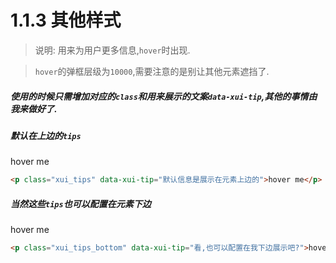 <link rel="stylesheet" type="text/css" href="../assets/xui.css">
<script type="text/javascript" src="../assets/xui.js"></script>

# 1.1.3 其他样式

>说明: 用来为用户更多信息,`hover`时出现.

>`hover`的弹框层级为`10000`,需要注意的是别让其他元素遮挡了.

##### 使用的时候只需增加对应的`class`和用来展示的文案`data-xui-tip`,其他的事情由我来做好了.
##### 默认在上边的`tips`

<p class="xui_tips" data-xui-tip="默认信息是展示在元素上边的">hover me</p>

```html
<p class="xui_tips" data-xui-tip="默认信息是展示在元素上边的">hover me</p>
```

##### 当然这些`tips`也可以配置在元素下边

<p class="xui_tips_bottom" data-xui-tip="看,也可以配置在我下边展示吧?">hover me</p>

```html
<p class="xui_tips_bottom" data-xui-tip="看,也可以配置在我下边展示吧?">hover me</p>
```